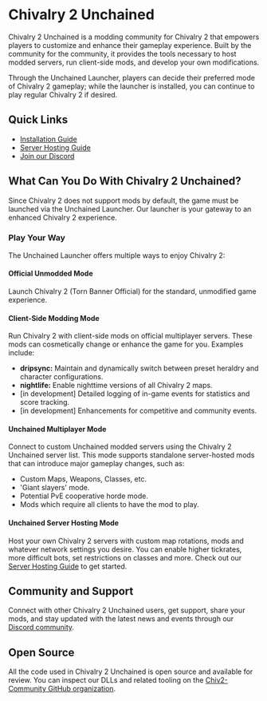 # Chivalry 2 Unchained

Chivalry 2 Unchained is a modding community for Chivalry 2 that empowers players to customize and enhance their gameplay experience. Built by the community for the community, it provides the tools necessary to host modded servers, run client-side mods, and develop your own modifications.

Through the Unchained Launcher, players can decide their preferred mode of Chivalry 2 gameplay; while the launcher is installed, you can continue to play regular Chivalry 2 if desired.

## Quick Links

* [Installation Guide](installation.md)
* [Server Hosting Guide](server-hosting/setup-guide.md)
* [Join our Discord](https://discord.gg/chiv2unchained)

## What Can You Do With Chivalry 2 Unchained?

Since Chivalry 2 does not support mods by default, the game must be launched via the Unchained Launcher. Our launcher is your gateway to an enhanced Chivalry 2 experience.

### Play Your Way

The Unchained Launcher offers multiple ways to enjoy Chivalry 2:

#### Official Unmodded Mode
Launch Chivalry 2 (Torn Banner Official) for the standard, unmodified game experience.

#### Client-Side Modding Mode
Run Chivalry 2 with client-side mods on official multiplayer servers. These mods can cosmetically change or enhance the game for you. Examples include:
* **dripsync:** Maintain and dynamically switch between preset heraldry and character configurations.
* **nightlife:** Enable nighttime versions of all Chivalry 2 maps.
* [in development] Detailed logging of in-game events for statistics and score tracking.
* [in development] Enhancements for competitive and community events.

#### Unchained Multiplayer Mode 
Connect to custom Unchained modded servers using the Chivalry 2 Unchained server list. This mode supports standalone server-hosted mods that can introduce major gameplay changes, such as:
* Custom Maps, Weapons, Classes, etc.
* 'Giant slayers' mode.
* Potential PvE cooperative horde mode.
* Mods which require all clients to have the mod to play.

#### Unchained Server Hosting Mode
Host your own Chivalry 2 servers with custom map rotations, mods and whatever network settings you desire. You can enable higher tickrates, more difficult bots, set restrictions on classes and more. Check out our [Server Hosting Guide](server-hosting/setup-guide.md) to get started.

## Community and Support

Connect with other Chivalry 2 Unchained users, get support, share your mods, and stay updated with the latest news and events through our [Discord community](https://discord.gg/chiv2unchained).

## Open Source

All the code used in Chivalry 2 Unchained is open source and available for review. You can inspect our DLLs and related tooling on the [Chiv2-Community GitHub organization](https://github.com/chiv2-community).
